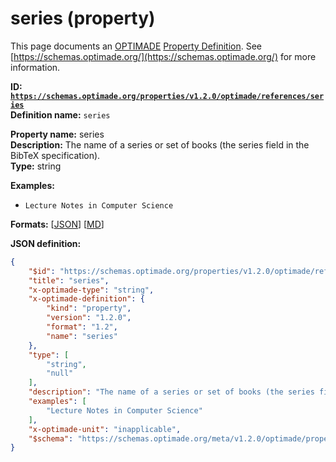 # series (property)
This page documents an [OPTIMADE](https://www.optimade.org/) [Property Definition](https://schemas.optimade.org/#definitions). See [https://schemas.optimade.org/](https://schemas.optimade.org/) for more information.

**ID: [`https://schemas.optimade.org/properties/v1.2.0/optimade/references/series`](https://schemas.optimade.org/properties/v1.2.0/optimade/references/series)**  
**Definition name:** `series`

**Property name:** series  
**Description:** The name of a series or set of books (the series field in the BibTeX specification).  
**Type:** string  



**Examples:**

- `Lecture Notes in Computer Science`

**Formats:** [[JSON](series.json)] [[MD](series.md)]

**JSON definition:**

``` json
{
    "$id": "https://schemas.optimade.org/properties/v1.2.0/optimade/references/series",
    "title": "series",
    "x-optimade-type": "string",
    "x-optimade-definition": {
        "kind": "property",
        "version": "1.2.0",
        "format": "1.2",
        "name": "series"
    },
    "type": [
        "string",
        "null"
    ],
    "description": "The name of a series or set of books (the series field in the BibTeX specification).",
    "examples": [
        "Lecture Notes in Computer Science"
    ],
    "x-optimade-unit": "inapplicable",
    "$schema": "https://schemas.optimade.org/meta/v1.2.0/optimade/property_definition.md"
}
```